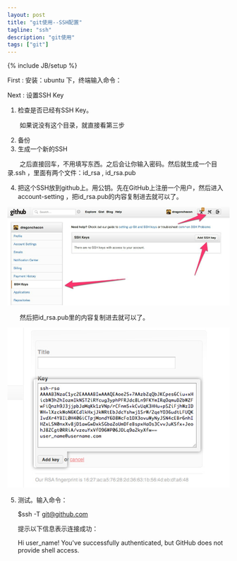 ```yaml
---
layout: post
title: "git使用--SSH配置"
tagline: "ssh"
description: "git使用"
tags: ["git"]
---
```

{% include JB/setup %}


First : 安装：ubuntu 下，终端输入命令：


Next : 设置SSH Key


1.  检查是否已经有SSH Key。

　　如果说没有这个目录，就直接看第三步

2.  备份
3.  生成一个新的SSH

　　之后直接回车，不用填写东西。之后会让你输入密码。然后就生成一个目录.ssh ，里面有两个文件：id_rsa , id_rsa.pub

4.  把这个SSH放到github上。用公钥。先在GitHub上注册一个用户，然后进入account-setting ，把id_rsa.pub的内容复制进去就可以了。

<img src="/assets/media/20131117_1.jpg" alt="Pic" class="img-center">

　　然后把id_rsa.pub里的内容复制进去就可以了。

<img src="/assets/media/20131117_2.jpg" alt="Pic" class="img-center">

5.  测试。输入命令：
	
	$ssh -T git@github.com
	
	提示以下信息表示连接成功：
	
	Hi user_name! You've successfully authenticated, but GitHub does not provide shell
	access.





